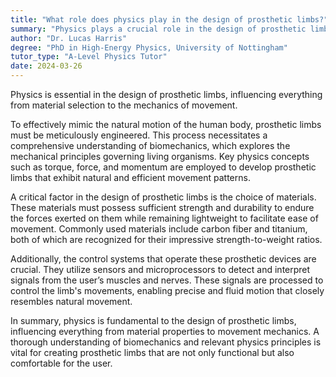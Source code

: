 ```yaml
---
title: "What role does physics play in the design of prosthetic limbs?"
summary: "Physics plays a crucial role in the design of prosthetic limbs, from the materials used to the mechanics of movement."
author: "Dr. Lucas Harris"
degree: "PhD in High-Energy Physics, University of Nottingham"
tutor_type: "A-Level Physics Tutor"
date: 2024-03-26
---
```


Physics is essential in the design of prosthetic limbs, influencing everything from material selection to the mechanics of movement.

To effectively mimic the natural motion of the human body, prosthetic limbs must be meticulously engineered. This process necessitates a comprehensive understanding of biomechanics, which explores the mechanical principles governing living organisms. Key physics concepts such as torque, force, and momentum are employed to develop prosthetic limbs that exhibit natural and efficient movement patterns.

A critical factor in the design of prosthetic limbs is the choice of materials. These materials must possess sufficient strength and durability to endure the forces exerted on them while remaining lightweight to facilitate ease of movement. Commonly used materials include carbon fiber and titanium, both of which are recognized for their impressive strength-to-weight ratios.

Additionally, the control systems that operate these prosthetic devices are crucial. They utilize sensors and microprocessors to detect and interpret signals from the user’s muscles and nerves. These signals are processed to control the limb's movements, enabling precise and fluid motion that closely resembles natural movement.

In summary, physics is fundamental to the design of prosthetic limbs, influencing everything from material properties to movement mechanics. A thorough understanding of biomechanics and relevant physics principles is vital for creating prosthetic limbs that are not only functional but also comfortable for the user.
    